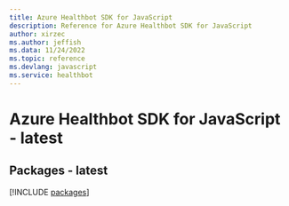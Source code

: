 ```yaml
---
title: Azure Healthbot SDK for JavaScript
description: Reference for Azure Healthbot SDK for JavaScript
author: xirzec
ms.author: jeffish
ms.data: 11/24/2022
ms.topic: reference
ms.devlang: javascript
ms.service: healthbot
---
```

# Azure Healthbot SDK for JavaScript - latest
## Packages - latest
[!INCLUDE [packages](healthbot-index.md)]